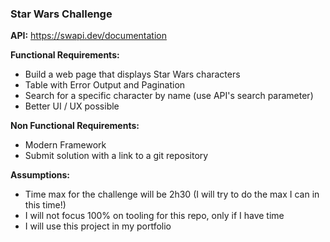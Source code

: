 ### Star Wars Challenge

**API:** https://swapi.dev/documentation

**Functional Requirements:**

- Build a web page that displays Star Wars characters
- Table with Error Output and Pagination
- Search for a specific character by name (use API's search parameter)
- Better UI / UX possible

**Non Functional Requirements:**

- Modern Framework
- Submit solution with a link to a git repository

**Assumptions:**

- Time max for the challenge will be 2h30 (I will try to do the max I can in this time!)
- I will not focus 100% on tooling for this repo, only if I have time
- I will use this project in my portfolio
